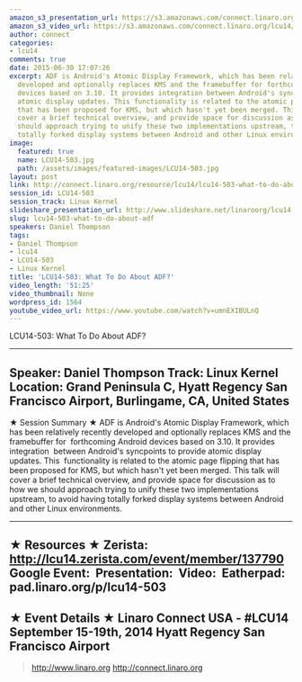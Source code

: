 ```yaml
---
amazon_s3_presentation_url: https://s3.amazonaws.com/connect.linaro.org/hkg15/Videos/09-19-Friday/LCU14-503.pdf
amazon_s3_video_url: https://s3.amazonaws.com/connect.linaro.org/lcu14/videos/09-19-Friday/LCU14-503-+What+To+Do+About+ADF%3F.mp4
author: connect
categories:
- lcu14
comments: true
date: 2015-06-30 17:07:26
excerpt: ADF is Android's Atomic Display Framework, which has been relatively recently
  developed and optionally replaces KMS and the framebuffer for forthcoming Android
  devices based on 3.10. It provides integration between Android's syncpoints to provide
  atomic display updates. This functionality is related to the atomic page flipping
  that has been proposed for KMS, but which hasn't yet been merged. This talk will
  cover a brief technical overview, and provide space for discussion as to how we
  should approach trying to unify these two implementations upstream, to avoid having
  totally forked display systems between Android and other Linux environments.
image:
  featured: true
  name: LCU14-503.jpg
  path: /assets/images/featured-images/LCU14-503.jpg
layout: post
link: http://connect.linaro.org/resource/lcu14/lcu14-503-what-to-do-about-adf/
session_id: LCU14-503
session_track: Linux Kernel
slideshare_presentation_url: http://www.slideshare.net/linaroorg/lcu14-503-what-to-do-about-adf
slug: lcu14-503-what-to-do-about-adf
speakers: Daniel Thompson
tags:
- Daniel Thompson
- lcu14
- LCU14-503
- Linux Kernel
title: 'LCU14-503: What To Do About ADF?'
video_length: '51:25'
video_thumbnail: None
wordpress_id: 1564
youtube_video_url: https://www.youtube.com/watch?v=umnEXIBULnQ
---
```


LCU14-503: What To Do About ADF?

---------------------------------------------------

Speaker: Daniel Thompson
Track: Linux Kernel
Location: Grand Peninsula C, Hyatt Regency San Francisco Airport, Burlingame, CA, United States
---------------------------------------------------

★ Session Summary ★
ADF is Android's Atomic Display Framework, which has been relatively recently developed and optionally replaces KMS and the framebuffer for  forthcoming Android devices based on 3.10. It provides integration  between Android's syncpoints to provide atomic display updates. This  functionality is related to the atomic page flipping that has been proposed for KMS, but which hasn't yet been merged. This talk will cover a brief technical overview, and provide space for discussion as to how we should approach trying to unify these two implementations upstream, to avoid having totally forked display systems between Android and other Linux environments.

---------------------------------------------------

★ Resources ★
Zerista: http://lcu14.zerista.com/event/member/137790
Google Event: 
Presentation: 
Video: 
Eatherpad: pad.linaro.org/p/lcu14-503
---------------------------------------------------

★ Event Details ★
Linaro Connect USA - #LCU14
September 15-19th, 2014
Hyatt Regency San Francisco Airport
---------------------------------------------------

> http://www.linaro.org
> http://connect.linaro.org
